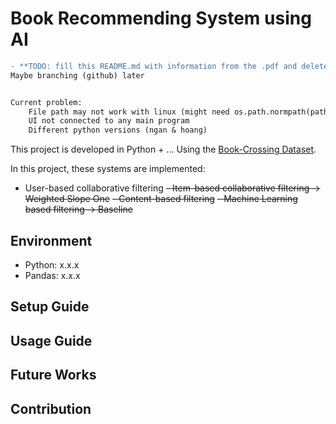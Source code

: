 # Book Recommending System using AI
```diff
- **TODO: fill this README.md with information from the .pdf and delete it _before 9/11_**
Maybe branching (github) later


Current problem:
	File path may not work with linux (might need os.path.normpath(path))
	UI not connected to any main program
	Different python versions (ngan & hoang)
```


This project is developed in Python + ...
Using the [Book-Crossing Dataset](http://www2.informatik.uni-freiburg.de/~cziegler/BX/).

In this project, these systems are implemented:
- User-based collaborative filtering
~~- Item-based collaborative filtering -> Weighted Slope One~~
~~- Content-based filtering~~
~~- Machine Learning based filtering -> Baseline~~
  

## Environment

- Python: x.x.x
- Pandas: x.x.x

## Setup Guide
## Usage Guide
## Future Works
## Contribution
